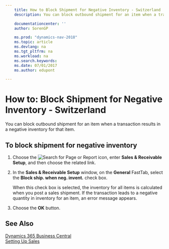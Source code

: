 ```yaml
---
    title: How to Block Shipment for Negative Inventory - Switzerland
    description: You can block outbound shipment for an item when a transaction results in a negative inventory for that item.

    documentationcenter: ''
    author: SorenGP

    ms.prod: "dynamics-nav-2018"
    ms.topic: article
    ms.devlang: na
    ms.tgt_pltfrm: na
    ms.workload: na
    ms.search.keywords:
    ms.date: 07/01/2017
    ms.author: edupont

---
```

# How to: Block Shipment for Negative Inventory - Switzerland
You can block outbound shipment for an item when a transaction results in a negative inventory for that item.  

## To block shipment for negative inventory  

1.  Choose the ![Search for Page or Report](../../media/ui-search/search_small.png "Search for Page or Report icon") icon, enter **Sales & Receivable Setup**, and then choose the related link.  
2.  In the **Sales & Receivable Setup** window, on the **General** FastTab, select the **Block ship. when neg. invent.** check box.  

    When this check box is selected, the inventory for all items is calculated when you post a sales shipment. If the transaction leads to a negative quantity in inventory for an item, an error message appears.  

3.  Choose the **OK** button.  

## See Also
[Dynamics 365 Business Central](https://docs.microsoft.com/dynamics365/business-central/)  
[Setting Up Sales](../../sales-setup-sales.md)
